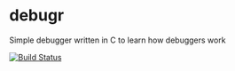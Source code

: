# debugr
Simple debugger written in C to learn how debuggers work

[![Build Status](https://travis-ci.org/Gimb0/debugr.svg?branch=master)](https://travis-ci.org/Gimb0/debugr)
